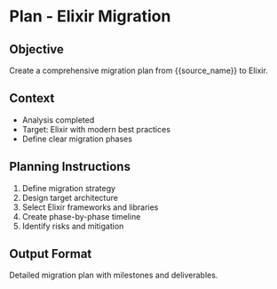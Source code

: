 # Plan - Elixir Migration

## Objective
Create a comprehensive migration plan from {{source_name}} to Elixir.

## Context
- Analysis completed
- Target: Elixir with modern best practices
- Define clear migration phases

## Planning Instructions
1. Define migration strategy
2. Design target architecture
3. Select Elixir frameworks and libraries
4. Create phase-by-phase timeline
5. Identify risks and mitigation

## Output Format
Detailed migration plan with milestones and deliverables.
